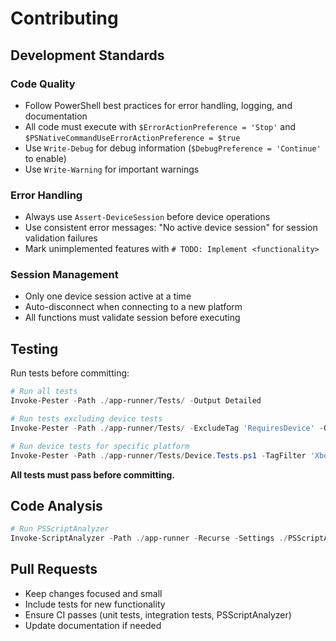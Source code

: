 # Contributing

## Development Standards

### Code Quality

- Follow PowerShell best practices for error handling, logging, and documentation
- All code must execute with `$ErrorActionPreference = 'Stop'` and `$PSNativeCommandUseErrorActionPreference = $true`
- Use `Write-Debug` for debug information (`$DebugPreference = 'Continue'` to enable)
- Use `Write-Warning` for important warnings

### Error Handling

- Always use `Assert-DeviceSession` before device operations
- Use consistent error messages: "No active device session" for session validation failures
- Mark unimplemented features with `# TODO: Implement <functionality>`

### Session Management

- Only one device session active at a time
- Auto-disconnect when connecting to a new platform
- All functions must validate session before executing

## Testing

Run tests before committing:

```powershell
# Run all tests
Invoke-Pester -Path ./app-runner/Tests/ -Output Detailed

# Run tests excluding device tests
Invoke-Pester -Path ./app-runner/Tests/ -ExcludeTag 'RequiresDevice' -Output Detailed

# Run device tests for specific platform
Invoke-Pester -Path ./app-runner/Tests/Device.Tests.ps1 -TagFilter 'Xbox' -Output Detailed
```

**All tests must pass before committing.**

## Code Analysis

```powershell
# Run PSScriptAnalyzer
Invoke-ScriptAnalyzer -Path ./app-runner -Recurse -Settings ./PSScriptAnalyzerSettings.psd1
```

## Pull Requests

- Keep changes focused and small
- Include tests for new functionality
- Ensure CI passes (unit tests, integration tests, PSScriptAnalyzer)
- Update documentation if needed